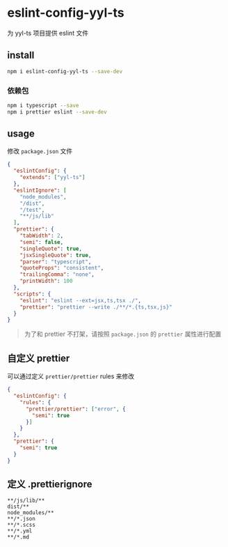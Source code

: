 # eslint-config-yyl-ts
为 yyl-ts 项目提供 eslint 文件

## install
```bash
npm i eslint-config-yyl-ts --save-dev
```

### 依赖包
```bash
npm i typescript --save
npm i prettier eslint --save-dev
```

## usage
修改 `package.json` 文件
```json
{
  "eslintConfig": {
    "extends": ["yyl-ts"]
  },
  "eslintIgnore": [
    "node_modules",
    "/dist",
    "/test",
    "**/js/lib"
  ],
  "prettier": {
    "tabWidth": 2,
    "semi": false,
    "singleQuote": true,
    "jsxSingleQuote": true,
    "parser": "typescript",
    "quoteProps": "consistent",
    "trailingComma": "none",
    "printWidth": 100
  },
  "scripts": {
    "eslint": "eslint --ext=jsx,ts,tsx ./",
    "prettier": "prettier --write ./**/*.{ts,tsx,js}"
  }
}
```
> 为了和 prettier 不打架，请按照 `package.json` 的 `prettier` 属性进行配置

## 自定义 prettier
可以通过定义 `prettier/prettier` rules 来修改
```json
{
  "eslintConfig": {
    "rules": {
      "prettier/prettier": ["error", {
        "semi": true
      }]
    }
  },
  "prettier": {
    "semi": true
  }
}
```

## 定义 .prettierignore
```
**/js/lib/**
dist/**
node_modules/**
**/*.json
**/*.scss
**/*.yml
**/*.md
```